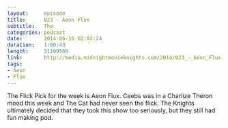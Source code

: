 ```yaml
---
layout:     episode
title:      023 - Aeon Flux
subtitle:   The 
categories: podcast
date:       2014-06-16 02:02:24
duration:   1:00:43
length:     31199509
link:       http://media.midnightmovieknights.com/2014/023_-_Aeon_Flux.m4a
tags:
- Aeon
- Flux
---
```

The Flick Pick for the week is Aeon Flux. Ceebs was in a Charlize Theron mood this week and The Cat had never seen the flick. The Knights ultimately decided that they took this show too seriously, but they still had fun making pod.